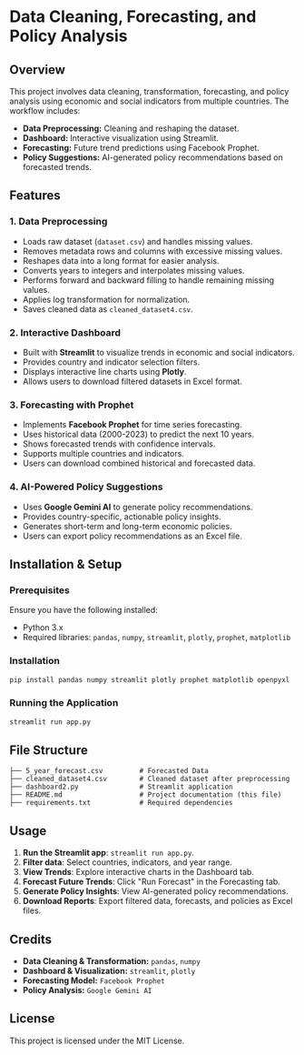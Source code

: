 # Data Cleaning, Forecasting, and Policy Analysis

## Overview
This project involves data cleaning, transformation, forecasting, and policy analysis using economic and social indicators from multiple countries. The workflow includes:
- **Data Preprocessing:** Cleaning and reshaping the dataset.
- **Dashboard:** Interactive visualization using Streamlit.
- **Forecasting:** Future trend predictions using Facebook Prophet.
- **Policy Suggestions:** AI-generated policy recommendations based on forecasted trends.

## Features
### 1. **Data Preprocessing**
- Loads raw dataset (`dataset.csv`) and handles missing values.
- Removes metadata rows and columns with excessive missing values.
- Reshapes data into a long format for easier analysis.
- Converts years to integers and interpolates missing values.
- Performs forward and backward filling to handle remaining missing values.
- Applies log transformation for normalization.
- Saves cleaned data as `cleaned_dataset4.csv`.

### 2. **Interactive Dashboard**
- Built with **Streamlit** to visualize trends in economic and social indicators.
- Provides country and indicator selection filters.
- Displays interactive line charts using **Plotly**.
- Allows users to download filtered datasets in Excel format.

### 3. **Forecasting with Prophet**
- Implements **Facebook Prophet** for time series forecasting.
- Uses historical data (2000-2023) to predict the next 10 years.
- Shows forecasted trends with confidence intervals.
- Supports multiple countries and indicators.
- Users can download combined historical and forecasted data.

### 4. **AI-Powered Policy Suggestions**
- Uses **Google Gemini AI** to generate policy recommendations.
- Provides country-specific, actionable policy insights.
- Generates short-term and long-term economic policies.
- Users can export policy recommendations as an Excel file.

## Installation & Setup
### Prerequisites
Ensure you have the following installed:
- Python 3.x
- Required libraries: `pandas`, `numpy`, `streamlit`, `plotly`, `prophet`, `matplotlib`

### Installation
```sh
pip install pandas numpy streamlit plotly prophet matplotlib openpyxl
```

### Running the Application
```sh
streamlit run app.py
```

## File Structure
```
├── 5_year_forecast.csv         # Forecasted Data
├── cleaned_dataset4.csv        # Cleaned dataset after preprocessing
├── dashboard2.py               # Streamlit application
├── README.md                   # Project documentation (this file)
├── requirements.txt            # Required dependencies
```

## Usage
1. **Run the Streamlit app**: `streamlit run app.py`.
2. **Filter data**: Select countries, indicators, and year range.
3. **View Trends**: Explore interactive charts in the Dashboard tab.
4. **Forecast Future Trends**: Click "Run Forecast" in the Forecasting tab.
5. **Generate Policy Insights**: View AI-generated policy recommendations.
6. **Download Reports**: Export filtered data, forecasts, and policies as Excel files.

## Credits
- **Data Cleaning & Transformation:** `pandas`, `numpy`
- **Dashboard & Visualization:** `streamlit`, `plotly`
- **Forecasting Model:** `Facebook Prophet`
- **Policy Analysis:** `Google Gemini AI`

## License
This project is licensed under the MIT License.

